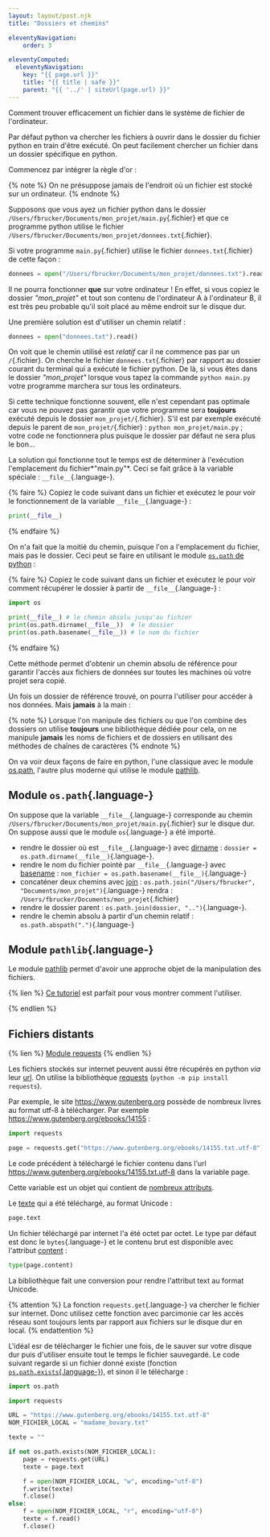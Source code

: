```yaml
---
layout: layout/post.njk 
title: "Dossiers et chemins"

eleventyNavigation:
    order: 3

eleventyComputed:
  eleventyNavigation:
    key: "{{ page.url }}"
    title: "{{ title | safe }}"
    parent: "{{ '../' | siteUrl(page.url) }}"
---
```


Comment trouver efficacement un fichier dans le système de fichier de l'ordinateur.

Par défaut python va chercher les fichiers à ouvrir dans le dossier du fichier python en train d'être exécuté. On peut facilement chercher un fichier dans un dossier spécifique en python.

Commencez par intégrer la règle d'or :

{% note %}
On ne présuppose jamais de l'endroit où un fichier est stocké sur un ordinateur.
{% endnote %}

Supposons  que vous ayez un fichier python dans le dossier `/Users/fbrucker/Documents/mon_projet/main.py`{.fichier} et que ce programme python utilise le fichier `/Users/fbrucker/Documents/mon_projet/donnees.txt`{.fichier}.

Si votre programme `main.py`{.fichier} utilise le fichier `donnees.txt`{.fichier} de cette façon :

```python
donnees = open("/Users/fbrucker/Documents/mon_projet/donnees.txt").read()
```

Il ne pourra fonctionner **que** sur votre ordinateur ! En effet, si vous copiez le dossier *"mon_projet"*  et tout son contenu  de l'ordinateur A à l'ordinateur B, il est très peu probable qu'il soit placé au même endroit sur le disque dur.

Une première solution est d'utiliser un chemin relatif :

```python
donnees = open("donnees.txt").read()
```

On voit que le chemin utilisé est *relatif* car il ne commence pas par un `/`{.fichier}. On cherche le fichier `donnees.txt`{.fichier} par rapport au dossier courant du terminal qui a exécuté le fichier python. De là, si vous êtes dans le dossier *"mon_projet"* lorsque vous tapez la commande `python main.py` votre programme marchera sur tous les ordinateurs.

Si cette technique fonctionne souvent, elle n'est cependant pas optimale car vous ne pouvez pas garantir que votre programme sera **toujours** exécuté depuis le dossier `mon_projet/`{.fichier}. S'il est par exemple exécuté depuis le parent de `mon_projet/`{.fichier} : `python mon_projet/main.py` ; votre code ne fonctionnera plus puisque le dossier par défaut ne sera plus le bon...

La solution qui fonctionne tout le temps est de déterminer à l'exécution l'emplacement du fichier*"main.py"*. Ceci se fait grâce à la variable spéciale : `__file__`{.language-}.

{% faire %}
Copiez le code suivant dans un fichier et exécutez le pour voir le fonctionnement de la variable `__file__`{.language-} :

```python
print(__file__)
```

{% endfaire %}

On n'a fait que la moitié du chemin, puisque l'on a l'emplacement du fichier, mais pas le dossier. Ceci peut se faire en utilisant le module [`os.path` de python](https://docs.python.org/fr/3/library/os.path.html) :

{% faire %}
Copiez le code suivant dans un fichier et exécutez le pour voir comment récupérer le dossier à partir de `__file__`{.language-} :

```python
import os

print(__file__) # le chemin absolu jusqu'au fichier
print(os.path.dirname(__file__))  # le dossier
print(os.path.basename(__file__)) # le nom du fichier                                     
```

{% endfaire %}

Cette méthode permet d'obtenir un chemin absolu de référence pour garantir l'accès aux fichiers de données sur toutes les machines où votre projet sera copié.

Un fois un dossier de référence trouvé, on pourra l'utiliser pour accéder à nos données. Mais **jamais** à la main :

{% note %}
Lorsque l'on manipule des fichiers ou que l'on combine des dossiers on utilise **toujours** une bibliothèque dédiée pour cela, on ne manipule **jamais** les noms de fichiers et de dossiers en utilisant des méthodes de chaînes de caractères
{% endnote %}

On va voir deux façons de faire en python, l'une classique avec le module [os.path](https://docs.python.org/fr/3/library/os.path.html), l'autre plus moderne qui utilise le module [pathlib](https://docs.python.org/fr/3/library/pathlib.html).

## Module `os.path`{.language-}

On suppose que la variable `__file__`{.language-} corresponde au chemin `/Users/fbrucker/Documents/mon_projet/main.py`{.fichier} sur le disque dur. On suppose aussi que le module `os`{.language-} a été importé.

* rendre le dossier où est `__file__`{.language-} avec [dirname](https://docs.python.org/fr/3/library/os.path.html#os.path.dirname) : `dossier = os.path.dirname(__file__)`{.language-}.
* rendre le nom du fichier pointé par `__file__`{.language-} avec [basename](https://docs.python.org/fr/3/library/os.path.html#os.path.basename) : `nom_fichier = os.path.basename(__file__)`{.language-}
* concaténer deux chemins avec [join](https://docs.python.org/fr/3/library/os.path.html#os.path.join) : `os.path.join("/Users/fbrucker", "Documents/mon_projet")`{.language-} rendra : `/Users/fbrucker/Documents/mon_projet`{.fichier}
* rendre le dossier parent : `os.path.join(dossier, "..")`{.language-}.
* rendre le chemin absolu à partir d'un chemin relatif : `os.path.abspath(".")`{.language-}

## Module `pathlib`{.language-}

Le module [pathlib](https://docs.python.org/fr/3/library/pathlib.html) permet d'avoir une approche objet de la manipulation des fichiers.

{% lien %}
[Ce tutoriel](https://jefftriplett.com/2017/pathlib-is-wonderful/) est parfait pour vous montrer comment l'utiliser.

{% endlien %}

## <span id="fichiers-distants"></span>Fichiers distants

{% lien %}
[Module requests](https://requests.readthedocs.io/en/latest/)
{% endlien %}

Les fichiers stockés sur internet peuvent aussi être récupérés en python *via* leur [url](https://fr.wikipedia.org/wiki/Uniform_Resource_Locator). On utilise la bibliothèque [requests](https://requests-fr.readthedocs.io/en/latest/) (`python -m pip install requests`).

Par exemple, le site <https://www.gutenberg.org> possède de nombreux livres au format utf-8 à télécharger. Par exemple <https://www.gutenberg.org/ebooks/14155> :

```python
import requests

page = requests.get("https://www.gutenberg.org/ebooks/14155.txt.utf-8")
```

Le code précédent à téléchargé le fichier contenu dans l'url <https://www.gutenberg.org/ebooks/14155.txt.utf-8> dans la variable page.

Cette variable est un objet qui contient de [nombreux attributs](https://requests.readthedocs.io/en/latest/api/#requests.Response).

Le [texte](https://requests.readthedocs.io/en/latest/api/#requests.Response.text) qui a été téléchargé, au format Unicode :

```python
page.text
```

Un fichier téléchargé par internet l'a été octet par octet. Le type par défaut est donc le `bytes`{.language-} et le contenu brut est disponible avec l'attribut [content](https://requests.readthedocs.io/en/latest/api/#requests.Response.content) :

```python
type(page.content)
```

La bibliothèque fait une conversion pour rendre l'attribut text au format Unicode.

{% attention %}
La fonction `requests.get`{.language-} va chercher le fichier sur internet. Donc utilisez cette fonction avec parcimonie car les accès réseau sont toujours lents par rapport aux fichiers sur le disque dur en local.
{% endattention %}

L'idéal esr de télécharger le fichier une fois, de le sauver sur votre disque dur puis d'utiliser ensuite tout le temps le fichier sauvegardé. Le code suivant regarde si un fichier donné existe (fonction [`os.path.exists`{.language-}](https://docs.python.org/fr/3/library/os.path.html#os.path.exists)), et sinon il le télécharge :

```python
import os.path

import requests

URL = "https://www.gutenberg.org/ebooks/14155.txt.utf-8"
NOM_FICHIER_LOCAL = "madame_bovary.txt"

texte = ""

if not os.path.exists(NOM_FICHIER_LOCAL):
    page = requests.get(URL)
    texte = page.text

    f = open(NOM_FICHIER_LOCAL, "w", encoding="utf-8")
    f.write(texte)
    f.close()
else:
    f = open(NOM_FICHIER_LOCAL, "r", encoding="utf-8")
    texte = f.read()
    f.close()

```
